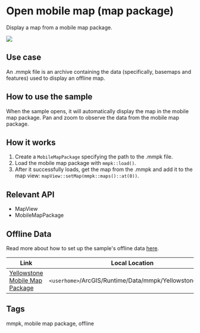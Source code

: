 # Open mobile map (map package)

Display a map from a mobile map package.

![](screenshot.png)

## Use case

An .mmpk file is an archive containing the data (specifically, basemaps and features) used to display an offline map.

## How to use the sample

When the sample opens, it will automatically display the map in the mobile map package. Pan and zoom to observe the data from the mobile map package.

## How it works

1. Create a `MobileMapPackage` specifying the path to the .mmpk file.
2. Load the mobile map package with `mmpk::load()`.
3. After it successfully loads, get the map from the .mmpk and add it to the map view: `mapView::setMap(mmpk::maps()::at(0))`.

## Relevant API

* MapView
* MobileMapPackage

## Offline Data

Read more about how to set up the sample's offline data [here](http://links.esri.com/ArcGISRuntimeQtSamples#use-offline-data-in-the-samples).

Link | Local Location
---------|-------|
|[Yellowstone Mobile Map Package](https://www.arcgis.com/home/item.html?id=e1f3a7254cb845b09450f54937c16061)| `<userhome>`/ArcGIS/Runtime/Data/mmpk/Yellowstone.mmpk |

## Tags

mmpk, mobile map package, offline
